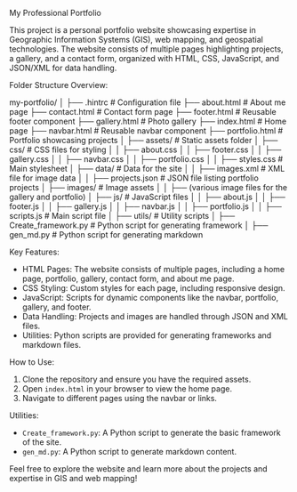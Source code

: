  My Professional Portfolio

This project is a personal portfolio website showcasing expertise in Geographic Information Systems (GIS), web mapping, and geospatial technologies. The website consists of multiple pages highlighting projects, a gallery, and a contact form, organized with HTML, CSS, JavaScript, and JSON/XML for data handling.

 Folder Structure Overview:


my-portfolio/
│
├── .hintrc                   # Configuration file
├── about.html                # About me page
├── contact.html              # Contact form page
├── footer.html               # Reusable footer component
├── gallery.html              # Photo gallery
├── index.html                # Home page
├── navbar.html               # Reusable navbar component
├── portfolio.html            # Portfolio showcasing projects
│
├── assets/                   # Static assets folder
│   ├── css/                  # CSS files for styling
│   │   ├── about.css
│   │   ├── footer.css
│   │   ├── gallery.css
│   │   ├── navbar.css
│   │   ├── portfolio.css
│   │   ├── styles.css        # Main stylesheet
│   ├── data/                 # Data for the site
│   │   ├── images.xml        # XML file for image data
│   │   ├── projects.json     # JSON file listing portfolio projects
│   ├── images/               # Image assets
│   │   ├── (various image files for the gallery and portfolio)
│   ├── js/                   # JavaScript files
│   │   ├── about.js
│   │   ├── footer.js
│   │   ├── gallery.js
│   │   ├── navbar.js
│   │   ├── portfolio.js
│   │   ├── scripts.js        # Main script file
│
├── utils/                    # Utility scripts
│   ├── Create_framework.py   # Python script for generating framework
│   ├── gen_md.py             # Python script for generating markdown


 Key Features:

- HTML Pages: The website consists of multiple pages, including a home page, portfolio, gallery, contact form, and about me page.
- CSS Styling: Custom styles for each page, including responsive design.
- JavaScript: Scripts for dynamic components like the navbar, portfolio, gallery, and footer.
- Data Handling: Projects and images are handled through JSON and XML files.
- Utilities: Python scripts are provided for generating frameworks and markdown files.

 How to Use:

1. Clone the repository and ensure you have the required assets.
2. Open `index.html` in your browser to view the home page.
3. Navigate to different pages using the navbar or links.

 Utilities:

- `Create_framework.py`: A Python script to generate the basic framework of the site.
- `gen_md.py`: A Python script to generate markdown content.

Feel free to explore the website and learn more about the projects and expertise in GIS and web mapping!